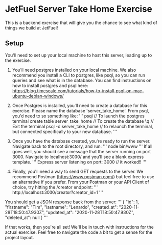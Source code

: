 # JetFuel Server Take Home Exercise

This is a backend exercise that will give you the chance to see what kind of things we build at JetFuel!

## Setup

You'll need to set up your local machine to host this server, leading up to the exercise. 

1. You'll need postgres installed on your local machine. We also recommend you install a CLI to postgres, like psql, so you can run queries and see what is in the database. You can find instructions on how to install postgres and psql here:
https://blog.timescale.com/tutorials/how-to-install-psql-on-mac-ubuntu-debian-windows/

2. Once Postgres is installed, you'll need to create a database for this exercise. Please name the database 'server_take_home'. From psql, you'd need to so something like:
'''
psql // To launch the postgres terminal
create table server_take_home // To create the database
\q // Exit the terminal
psql -d server_take_home // to relaunch the terminal, but connected specifically to your new database. 
'''

3. Once you have the database created, you're ready to run the server. Navigate back to the root directory, and run:
'''
node bin/www
'''
If all goes well, you should see a message that the server running on port 3000. Navigate to localhost:3000/ and you'll see a blank express template. 
'''
Express server listening on port: 3000 // it worked!!
'''

4. Finally, you'll need a way to send GET requests to the server. We recommend Postman (https://www.postman.com/) but feel free to use an alternative if you prefer. From your Postman or your API Client of choice, try hitting the /creator endpoint:
'''
http://localhost:3000/creator?creator_id=1
'''

You should get a JSON response back from the server:
'''
{
  "id": 1,
  "firstname": "Tim",
  "lastname": "Lenardo",
  "created_at": "2020-11-28T18:50:47.930Z",
  "updated_at": "2020-11-28T18:50:47.930Z",
  "deleted_at": null
 }
 '''
 
If that works, then you're all set! We'll be in touch with instructions for the actual exercise. Feel free to navigate the code a bit to get a sense for the project layout. 

